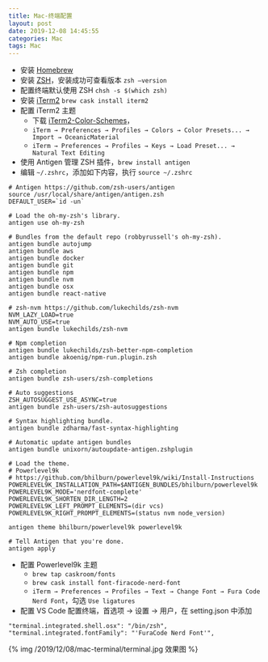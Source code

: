 ```yaml
---
title: Mac-终端配置
layout: post
date: 2019-12-08 14:45:55
categories: Mac
tags: Mac
---
```


- 安装 [Homebrew](https://brew.sh/)
- 安装 [ZSH](https://github.com/ohmyzsh/ohmyzsh/wiki/Installing-ZSH)，安装成功可查看版本 `zsh —version`
- 配置终端默认使用 ZSH `chsh -s $(which zsh)`
- 安装 [iTerm2](https://www.iterm2.com/) `brew cask install iterm2`
- 配置 iTerm2 主题
  - 下载 [iTerm2-Color-Schemes](https://github.com/mbadolato/iTerm2-Color-Schemes)，
  - `iTerm → Preferences → Profiles → Colors → Color Presets... → Import → OceanicMaterial`
  - `iTerm → Preferences → Profiles → Keys → Load Preset... → Natural Text Editing`
- 使用 Antigen 管理 ZSH 插件，`brew install antigen`
- 编辑 `~/.zshrc`，添加如下内容，执行 `source ~/.zshrc`
```
# Antigen https://github.com/zsh-users/antigen
source /usr/local/share/antigen/antigen.zsh
DEFAULT_USER=`id -un`

# Load the oh-my-zsh's library.
antigen use oh-my-zsh

# Bundles from the default repo (robbyrussell's oh-my-zsh).
antigen bundle autojump
antigen bundle aws
antigen bundle docker
antigen bundle git
antigen bundle npm
antigen bundle nvm
antigen bundle osx
antigen bundle react-native

# zsh-nvm https://github.com/lukechilds/zsh-nvm
NVM_LAZY_LOAD=true
NVM_AUTO_USE=true
antigen bundle lukechilds/zsh-nvm

# Npm completion
antigen bundle lukechilds/zsh-better-npm-completion
antigen bundle akoenig/npm-run.plugin.zsh

# Zsh completion
antigen bundle zsh-users/zsh-completions

# Auto suggestions
ZSH_AUTOSUGGEST_USE_ASYNC=true
antigen bundle zsh-users/zsh-autosuggestions

# Syntax highlighting bundle.
antigen bundle zdharma/fast-syntax-highlighting

# Automatic update antigen bundles
antigen bundle unixorn/autoupdate-antigen.zshplugin

# Load the theme.
# Powerlevel9k
# https://github.com/bhilburn/powerlevel9k/wiki/Install-Instructions
POWERLEVEL9K_INSTALLATION_PATH=$ANTIGEN_BUNDLES/bhilburn/powerlevel9k
POWERLEVEL9K_MODE='nerdfont-complete'
POWERLEVEL9K_SHORTEN_DIR_LENGTH=2
POWERLEVEL9K_LEFT_PROMPT_ELEMENTS=(dir vcs)
POWERLEVEL9K_RIGHT_PROMPT_ELEMENTS=(status nvm node_version)

antigen theme bhilburn/powerlevel9k powerlevel9k

# Tell Antigen that you're done.
antigen apply
```
- 配置 Powerlevel9k 主题
  - `brew tap caskroom/fonts`
  - `brew cask install font-firacode-nerd-font`
  - `iTerm → Preferences → Profiles → Text → Change Font → Fura Code Nerd Font`，勾选 `Use ligatures`
- 配置 VS Code 配置终端，首选项 → 设置 → 用户，在 setting.json 中添加
```
"terminal.integrated.shell.osx": "/bin/zsh",
"terminal.integrated.fontFamily": "'FuraCode Nerd Font'",
```

{% img /2019/12/08/mac-terminal/terminal.jpg 效果图 %}
